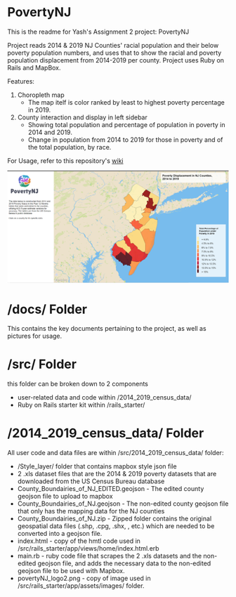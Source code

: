 # PovertyNJ

This is the readme for Yash's Assignment 2 project: PovertyNJ

Project reads 2014 & 2019 NJ Counties' racial population and their below poverty population numbers, and uses that to show the racial and poverty population displacement from 2014-2019 per county. Project uses Ruby on Rails and MapBox.

Features:
1. Choropleth map
   * The map itelf is color ranked by least to highest poverty percentage in 2019.
2. County interaction and display in left sidebar
   * Showing total population and percentage of population in poverty in 2014 and 2019.
   * Change in population from 2014 to 2019 for those in poverty and of the total population, by race.


For Usage, refer to this repository's [wiki](https://github.com/dhayalytcnj/PovertyNJ/wiki/How-to-Use-or-Contribute)

![alt text](https://github.com/dhayalytcnj/PovertyNJ/blob/f0949a5c1cf3e2b810880568d16db270c0bd6919/docs/mainpage%20pic.PNG)


# /docs/ Folder
This contains the key documents pertaining to the project, as well as pictures for usage.

# /src/ Folder
this folder can be broken down to 2 components
* user-related data and code within /2014_2019_census_data/
* Ruby on Rails starter kit within /rails_starter/

# /2014_2019_census_data/ Folder
All user code and data files are within /src/2014_2019_census_data/ folder:

* /Style_layer/ folder that contains mapbox style json file
* 2 .xls dataset files that are the 2014 & 2019 poverty datasets that are downloaded from the US Census Bureau database
* County_Boundairies_of_NJ_EDITED.geojson - The edited county geojson file to upload to mapbox
* County_Boundairies_of_NJ.geojson - The non-edited county geojson file that only has the mapping data for the NJ counties
* County_Boundairies_of_NJ.zip - Zipped folder contains the original geospatial data files (.shp, .cpg, .shx, , etc.) which are needed to be converted into a geojson file.
* index.html - copy of the hmtl code used in /src/rails_starter/app/views/home/index.html.erb
* main.rb - ruby code file that scrapes the 2 .xls datasets and the non-edited geojson file, and adds the necessary data to the non-edited geojson file to be used with Mapbox.
* povertyNJ_logo2.png - copy of image used in /src/rails_starter/app/assets/images/ folder.
